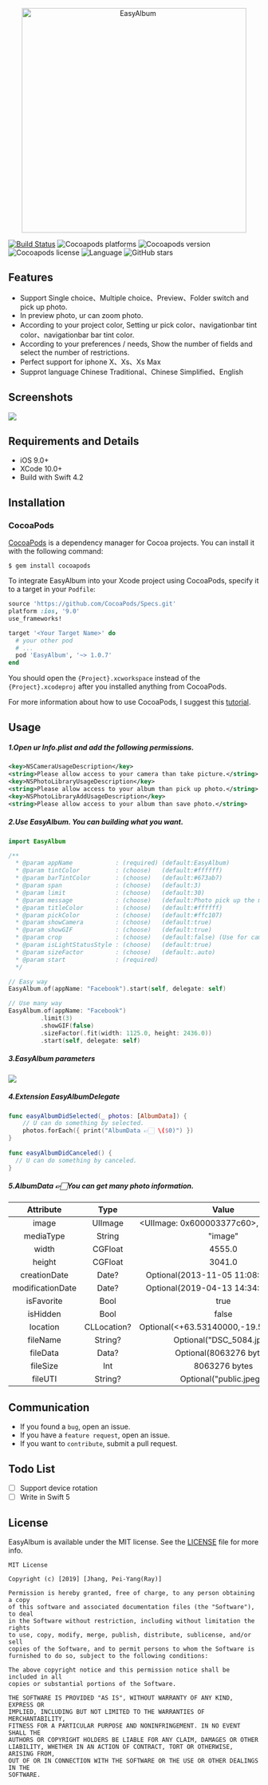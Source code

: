 <p align="center">
  <img src="https://github.com/ray00178/EasyAlbum/blob/master/Document/EasyAlbum-github-logo.png" alt="EasyAlbum" width="450" height="450" />
</p>

[![Build Status](https://travis-ci.org/ray00178/EasyAlbum.svg?branch=master)](https://travis-ci.org/ray00178/EasyAlbum) ![Cocoapods platforms](https://img.shields.io/cocoapods/p/EasyAlbum.svg) ![Cocoapods version](https://img.shields.io/cocoapods/v/EasyAlbum.svg) ![Cocoapods license](https://img.shields.io/cocoapods/l/EasyAlbum.svg) ![Language](https://img.shields.io/badge/language-swift-orange.svg) ![GitHub stars](https://img.shields.io/github/stars/ray00178/EasyAlbum.svg?style=social)

## Features
- Support Single choice、Multiple choice、Preview、Folder switch and pick up photo.
- In preview photo, ur can zoom photo.
- According to your project color, Setting ur pick color、navigationbar tint color、navigationbar bar tint color.
- According to your preferences / needs, Show the number of fields and select the number of restrictions.
- Perfect support for iphone X、Xs、Xs Max
- Supprot language Chinese Traditional、Chinese Simplified、English

## Screenshots
![](https://github.com/ray00178/EasyAlbum/blob/master/Document/EasyAlbum-github-screenshots.png)

## Requirements and Details
* iOS 9.0+
* XCode 10.0+
* Build with Swift 4.2

## Installation
### CocoaPods
[CocoaPods](https://cocoapods.org/) is a dependency manager for Cocoa projects. You can install it with the following command:

    $ gem install cocoapods

To integrate EasyAlbum into your Xcode project using CocoaPods, specify it to a target in your `Podfile`:

```ruby
source 'https://github.com/CocoaPods/Specs.git'
platform :ios, '9.0'
use_frameworks!

target '<Your Target Name>' do
  # your other pod
  # ...
  pod 'EasyAlbum', '~> 1.0.7'
end
```

You should open the `{Project}.xcworkspace` instead of the `{Project}.xcodeproj` after you installed anything from CocoaPods.

For more information about how to use CocoaPods, I suggest this [tutorial](https://www.raywenderlich.com/626-cocoapods-tutorial-for-swift-getting-started).


## Usage
##### 1.Open ur Info.plist and add the following permissions. 
```xml
<key>NSCameraUsageDescription</key>
<string>Please allow access to your camera than take picture.</string>
<key>NSPhotoLibraryUsageDescription</key>
<string>Please allow access to your album than pick up photo.</string>
<key>NSPhotoLibraryAddUsageDescription</key>
<string>Please allow access to your album than save photo.</string>
```
##### 2.Use EasyAlbum. You can building what you want.
```swift
import EasyAlbum

/**
  * @param appName            : (required) (default:EasyAlbum)
  * @param tintColor          : (choose)   (default:#ffffff)     
  * @param barTintColor       : (choose)   (default:#673ab7) 
  * @param span               : (choose)   (default:3)
  * @param limit              : (choose)   (default:30)
  * @param message            : (choose)   (default:Photo pick up the most limitCount！)
  * @param titleColor         : (choose)   (default:#ffffff)
  * @param pickColor          : (choose)   (default:#ffc107)
  * @param showCamera         : (choose)   (default:true)
  * @param showGIF            : (choose)   (default:true)
  * @param crop               : (choose)   (default:false) (Use for camera)
  * @param isLightStatusStyle : (choose)   (default:true)
  * @param sizeFactor         : (choose)   (default:.auto)
  * @param start              : (required)
  */

// Easy way
EasyAlbum.of(appName: "Facebook").start(self, delegate: self)

// Use many way
EasyAlbum.of(appName: "Facebook")
         .limit(3)
         .showGIF(false)
         .sizeFactor(.fit(width: 1125.0, height: 2436.0))
         .start(self, delegate: self) 
```

##### 3.EasyAlbum parameters 
![](https://github.com/ray00178/EasyAlbum/blob/master/Document/EasyAlbum-github-description.png)

##### 4.Extension EasyAlbumDelegate
```swift
func easyAlbumDidSelected(_ photos: [AlbumData]) {
    // U can do something by selected.
    photos.forEach({ print("AlbumData 👉🏻 \($0)") })
}
    
func easyAlbumDidCanceled() {
  // U can do something by canceled. 
}
```
##### 5.AlbumData 👉🏻You can get many photo information.
| Attribute        | Type        | Value                                  |
| :--------------: | :---------: | :------------------------------------: |
| image            | UIImage     | <UIImage: 0x600003377c60>, {1125, 752} |
| mediaType        | String      | "image"                                |
| width            | CGFloat     | 4555.0                                 |
| height           | CGFloat     | 3041.0                                 |
| creationDate     | Date?       | Optional(2013-11-05 11:08:39 +0000)    |
| modificationDate | Date?       | Optional(2019-04-13 14:34:57 +0000)    |
| isFavorite       | Bool        | true                                   |
| isHidden         | Bool        | false                                  |
| location         | CLLocation? | Optional(<+63.53140000,-19.51120000>)  |
| fileName         | String?     | Optional("DSC_5084.jpg")               |
| fileData         | Data?       | Optional(8063276 bytes)                |
| fileSize         | Int         | 8063276 bytes                          |
| fileUTI          | String?     | Optional("public.jpeg")                |

## Communication
- If you found a `bug`, open an issue.
- If you have a `feature request`, open an issue.
- If you want to `contribute`, submit a pull request.

## Todo List
- [ ] Support device rotation
- [ ] Write in Swift 5

## License
EasyAlbum is available under the MIT license. See the [LICENSE](LICENSE) file for more info.

    MIT License

    Copyright (c) [2019] [Jhang, Pei-Yang(Ray)]

    Permission is hereby granted, free of charge, to any person obtaining a copy
    of this software and associated documentation files (the "Software"), to deal
    in the Software without restriction, including without limitation the rights
    to use, copy, modify, merge, publish, distribute, sublicense, and/or sell
    copies of the Software, and to permit persons to whom the Software is
    furnished to do so, subject to the following conditions:

    The above copyright notice and this permission notice shall be included in all
    copies or substantial portions of the Software.

    THE SOFTWARE IS PROVIDED "AS IS", WITHOUT WARRANTY OF ANY KIND, EXPRESS OR
    IMPLIED, INCLUDING BUT NOT LIMITED TO THE WARRANTIES OF MERCHANTABILITY,
    FITNESS FOR A PARTICULAR PURPOSE AND NONINFRINGEMENT. IN NO EVENT SHALL THE
    AUTHORS OR COPYRIGHT HOLDERS BE LIABLE FOR ANY CLAIM, DAMAGES OR OTHER
    LIABILITY, WHETHER IN AN ACTION OF CONTRACT, TORT OR OTHERWISE, ARISING FROM,
    OUT OF OR IN CONNECTION WITH THE SOFTWARE OR THE USE OR OTHER DEALINGS IN THE
    SOFTWARE.
